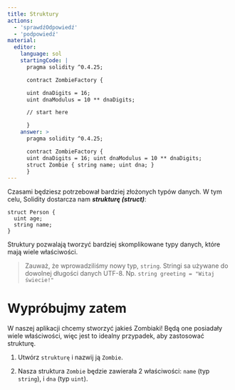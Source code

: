 ```yaml
---
title: Struktury
actions:
  - 'sprawdźOdpowiedź'
  - 'podpowiedź'
material:
  editor:
    language: sol
    startingCode: |
      pragma solidity ^0.4.25;

      contract ZombieFactory {

      uint dnaDigits = 16;
      uint dnaModulus = 10 ** dnaDigits;

      // start here

      }
    answer: >
      pragma solidity ^0.4.25;

      contract ZombieFactory {
      uint dnaDigits = 16; uint dnaModulus = 10 ** dnaDigits;
      struct Zombie { string name; uint dna; }
      }
---
```

Czasami będziesz potrzebował bardziej złożonych typów danych. W tym celu, Solidity dostarcza nam ***strukturę (struct)***:

    struct Person {
      uint age;
      string name;
    }
    
    

Struktury pozwalają tworzyć bardziej skomplikowane typy danych, które mają wiele właściwości.

> Zauważ, że wprowadziliśmy nowy typ, `string`. Stringi sa używane do dowolnej długości danych UTF-8. Np. `string greeting = "Witaj świecie!"`

# Wypróbujmy zatem

W naszej aplikacji chcemy stworzyć jakieś Zombiaki! Będą one posiadały wiele właściwości, więc jest to idealny przypadek, aby zastosować strukturę.

1. Utwórz `strukturę` i nazwij ją `Zombie`.

2. Nasza struktura `Zombie` będzie zawierała 2 właściwości: `name` (typ `string`), i `dna` (typ `uint`).
